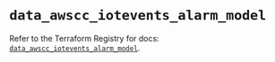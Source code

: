 # `data_awscc_iotevents_alarm_model`

Refer to the Terraform Registry for docs: [`data_awscc_iotevents_alarm_model`](https://registry.terraform.io/providers/hashicorp/awscc/0.70.0/docs/data-sources/iotevents_alarm_model).
